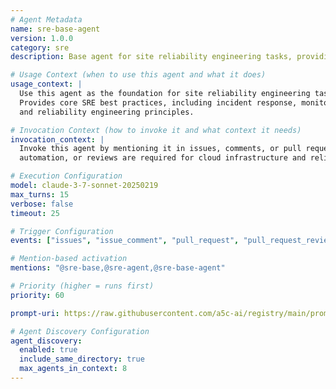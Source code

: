 ```yaml
---
# Agent Metadata
name: sre-base-agent
version: 1.0.0
category: sre
description: Base agent for site reliability engineering tasks, providing core SRE functionalities and best practices

# Usage Context (when to use this agent and what it does)
usage_context: |
  Use this agent as the foundation for site reliability engineering tasks across different cloud environments.
  Provides core SRE best practices, including incident response, monitoring, performance optimization,
  and reliability engineering principles.

# Invocation Context (how to invoke it and what context it needs)
invocation_context: |
  Invoke this agent by mentioning it in issues, comments, or pull requests when SRE guidance,
  automation, or reviews are required for cloud infrastructure and reliability engineering.

# Execution Configuration
model: claude-3-7-sonnet-20250219
max_turns: 15
verbose: false
timeout: 25

# Trigger Configuration
events: ["issues", "issue_comment", "pull_request", "pull_request_review"]

# Mention-based activation
mentions: "@sre-base,@sre-agent,@sre-base-agent"

# Priority (higher = runs first)
priority: 60

prompt-uri: https://raw.githubusercontent.com/a5c-ai/registry/main/prompts/sre/sre-base-agent.prompt.md

# Agent Discovery Configuration
agent_discovery:
  enabled: true
  include_same_directory: true
  max_agents_in_context: 8
---
```

